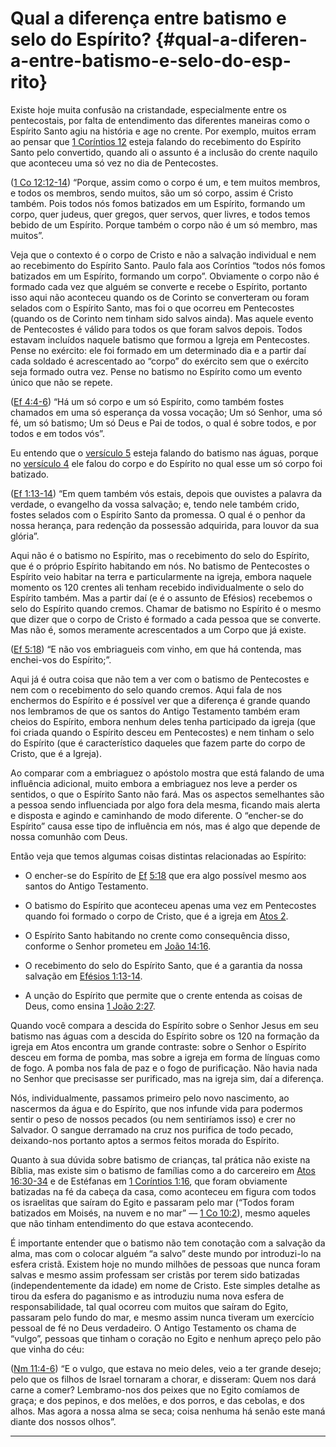 # Qual a diferença entre batismo e selo do Espírito? {#qual-a-diferen-a-entre-batismo-e-selo-do-esp-rito}

Existe hoje muita confusão na cristandade, especialmente entre os pentecostais, por falta de entendimento das diferentes maneiras como o Espírito Santo agiu na história e age no crente. Por exemplo, muitos erram ao pensar que [1 Coríntios 12](http://bibliaonline.com.br/acf/1co/12) esteja falando do recebimento do Espírito Santo pelo convertido, quando ali o assunto é a inclusão do crente naquilo que aconteceu uma só vez no dia de Pentecostes.

([1 Co 12:12-14](http://bibliaonline.com.br/acf/1co/12/12-14)) “Porque, assim como o corpo é um, e tem muitos membros, e todos os membros, sendo muitos, são um só corpo, assim é Cristo também. Pois todos nós fomos batizados em um Espírito, formando um corpo, quer judeus, quer gregos, quer servos, quer livres, e todos temos bebido de um Espírito. Porque também o corpo não é um só membro, mas muitos”.

Veja que o contexto é o corpo de Cristo e não a salvação individual e nem ao recebimento do Espírito Santo. Paulo fala aos Coríntios “todos nós fomos batizados em um Espírito, formando um corpo”. Obviamente o corpo não é formado cada vez que alguém se converte e recebe o Espírito, portanto isso aqui não aconteceu quando os de Corinto se converteram ou foram selados com o Espírito Santo, mas foi o que ocorreu em Pentecostes (quando os de Corinto nem tinham sido salvos ainda). Mas aquele evento de Pentecostes é válido para todos os que foram salvos depois. Todos estavam incluídos naquele batismo que formou a Igreja em Pentecostes. Pense no exército: ele foi formado em um determinado dia e a partir daí cada soldado é acrescentado ao “corpo” do exército sem que o exército seja formado outra vez. Pense no batismo no Espírito como um evento único que não se repete.

([Ef 4:4-6](http://bibliaonline.com.br/acf/ef/4/4-6)) “Há um só corpo e um só Espírito, como também fostes chamados em uma só esperança da vossa vocação; Um só Senhor, uma só fé, um só batismo; Um só Deus e Pai de todos, o qual é sobre todos, e por todos e em todos vós”.

Eu entendo que o [versículo 5](http://bibliaonline.com.br/acf/ef/4/5) esteja falando do batismo nas águas, porque no [versículo 4](http://bibliaonline.com.br/acf/ef/4/4) ele falou do corpo e do Espírito no qual esse um só corpo foi batizado.

([Ef 1:13-14](http://bibliaonline.com.br/acf/ef/1/13-14)) “Em quem também vós estais, depois que ouvistes a palavra da verdade, o evangelho da vossa salvação; e, tendo nele também crido, fostes selados com o Espírito Santo da promessa. O qual é o penhor da nossa herança, para redenção da possessão adquirida, para louvor da sua glória”.

Aqui não é o batismo no Espírito, mas o recebimento do selo do Espírito, que é o próprio Espírito habitando em nós. No batismo de Pentecostes o Espírito veio habitar na terra e particularmente na igreja, embora naquele momento os 120 crentes ali tenham recebido individualmente o selo do Espírito também. Mas a partir daí (e é o assunto de Efésios) recebemos o selo do Espírito quando cremos. Chamar de batismo no Espírito é o mesmo que dizer que o corpo de Cristo é formado a cada pessoa que se converte. Mas não é, somos meramente acrescentados a um Corpo que já existe.

([Ef 5:18](http://bibliaonline.com.br/acf/ef/5/18)) “E não vos embriagueis com vinho, em que há contenda, mas enchei-vos do Espírito;”.

Aqui já é outra coisa que não tem a ver com o batismo de Pentecostes e nem com o recebimento do selo quando cremos. Aqui fala de nos enchermos do Espírito e é possível ver que a diferença é grande quando nos lembramos de que os santos do Antigo Testamento também eram cheios do Espírito, embora nenhum deles tenha participado da igreja (que foi criada quando o Espírito desceu em Pentecostes) e nem tinham o selo do Espírito (que é característico daqueles que fazem parte do corpo de Cristo, que é a Igreja).

Ao comparar com a embriaguez o apóstolo mostra que está falando de uma influência adicional, muito embora a embriaguez nos leve a perder os sentidos, o que o Espírito Santo não fará. Mas os aspectos semelhantes são a pessoa sendo influenciada por algo fora dela mesma, ficando mais alerta e disposta e agindo e caminhando de modo diferente. O “encher-se do Espírito” causa esse tipo de influência em nós, mas é algo que depende de nossa comunhão com Deus.

Então veja que temos algumas coisas distintas relacionadas ao Espírito:

*   O encher-se do Espírito de [Ef](http://bibliaonline.com.br/acf/ef/5/18) [5:18](http://bibliaonline.com.br/acf/ef/5/18) que era algo possível mesmo aos santos do Antigo Testamento.

*   O batismo do Espírito que aconteceu apenas uma vez em Pentecostes quando foi formado o corpo de Cristo, que é a igreja em [Atos 2](http://bibliaonline.com.br/acf/atos/2).

*   O Espírito Santo habitando no crente como consequência disso, conforme o Senhor prometeu em [João 14:16](http://bibliaonline.com.br/acf/jo/4/16).

*   O recebimento do selo do Espírito Santo, que é a garantia da nossa salvação em [Efésios 1:13-14](http://bibliaonline.com.br/acf/ef/1/13-14).

*   A unção do Espírito que permite que o crente entenda as coisas de Deus, como ensina [1 João 2:27](http://bibliaonline.com.br/acf/1jo/2/27).

Quando você compara a descida do Espírito sobre o Senhor Jesus em seu batismo nas águas com a descida do Espírito sobre os 120 na formação da igreja em Atos encontra um grande contraste: sobre o Senhor o Espírito desceu em forma de pomba, mas sobre a igreja em forma de línguas como de fogo. A pomba nos fala de paz e o fogo de purificação. Não havia nada no Senhor que precisasse ser purificado, mas na igreja sim, daí a diferença.

Nós, individualmente, passamos primeiro pelo novo nascimento, ao nascermos da água e do Espírito, que nos infunde vida para podermos sentir o peso de nossos pecados (ou nem sentiríamos isso) e crer no Salvador. O sangue derramado na cruz nos purifica de todo pecado, deixando-nos portanto aptos a sermos feitos morada do Espírito.

Quanto à sua dúvida sobre batismo de crianças, tal prática não existe na Bíblia, mas existe sim o batismo de famílias como a do carcereiro em [Atos 16:30-34](http://bibliaonline.com.br/acf/atos/16/30-34) e de Estéfanas em [1 Coríntios 1:16](http://bibliaonline.com.br/acf/1co/1/16), que foram obviamente batizadas na fé da cabeça da casa, como aconteceu em figura com todos os israelitas que saíram do Egito e passaram pelo mar (“Todos foram batizados em Moisés, na nuvem e no mar” — [1 Co 10:2](http://bibliaonline.com.br/acf/1co/10/2)), mesmo aqueles que não tinham entendimento do que estava acontecendo.

É importante entender que o batismo não tem conotação com a salvação da alma, mas com o colocar alguém “a salvo” deste mundo por introduzi-lo na esfera cristã. Existem hoje no mundo milhões de pessoas que nunca foram salvas e mesmo assim professam ser cristãs por terem sido batizadas (independentemente da idade) em nome de Cristo. Este simples detalhe as tirou da esfera do paganismo e as introduziu numa nova esfera de responsabilidade, tal qual ocorreu com muitos que saíram do Egito, passaram pelo fundo do mar, e mesmo assim nunca tiveram um exercício pessoal de fé no Deus verdadeiro. O Antigo Testamento os chama de “vulgo”, pessoas que tinham o coração no Egito e nenhum apreço pelo pão que vinha do céu:

([Nm 11:4-6](http://bibliaonline.com.br/acf/nm/11/4-6)) “E o vulgo, que estava no meio deles, veio a ter grande desejo; pelo que os filhos de Israel tornaram a chorar, e disseram: Quem nos dará carne a comer? Lembramo-nos dos peixes que no Egito comíamos de graça; e dos pepinos, e dos melões, e dos porros, e das cebolas, e dos alhos. Mas agora a nossa alma se seca; coisa nenhuma há senão este maná diante dos nossos olhos”.

*****